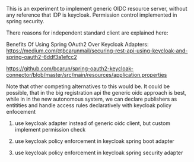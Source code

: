 This is an experiment to implement generic OIDC resource server, without any reference that IDP is keycloak. Permission control implemented in spring security.

There reasons for independent standard client are explained here:

Benefits Of Using Spring OAuth2 Over Keycloak Adapters:
https://medium.com/@bcarunmail/securing-rest-api-using-keycloak-and-spring-oauth2-6ddf3a1efcc2

https://github.com/bcarun/spring-oauth2-keycloak-connector/blob/master/src/main/resources/application.properties

Note that other competing alternatives to this would be.
It could be possible, that in the big registration api the generic oidc approach is best, while in in the new autonomous system, we can declare publishers as entitities and handle access rules declaratively with keycloak policy enfocement
 
1) use keycloak adapter instead of generic oidc client, but custom implement permission check

2) use keycloak policy enforcement in keycloak spring boot adapter

3) use keycloak policy enforcement in keycloak spring security adapter
